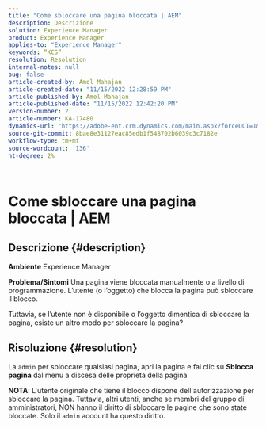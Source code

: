 ```yaml
---
title: "Come sbloccare una pagina bloccata | AEM"
description: Descrizione
solution: Experience Manager
product: Experience Manager
applies-to: "Experience Manager"
keywords: “KCS”
resolution: Resolution
internal-notes: null
bug: false
article-created-by: Amol Mahajan
article-created-date: "11/15/2022 12:28:59 PM"
article-published-by: Amol Mahajan
article-published-date: "11/15/2022 12:42:20 PM"
version-number: 2
article-number: KA-17480
dynamics-url: "https://adobe-ent.crm.dynamics.com/main.aspx?forceUCI=1&pagetype=entityrecord&etn=knowledgearticle&id=0b30dc0f-e164-ed11-9561-6045bd006a22"
source-git-commit: 8bae8e31127eac85edb1f548702b6039c3c7182e
workflow-type: tm+mt
source-wordcount: '136'
ht-degree: 2%

---
```


# Come sbloccare una pagina bloccata | AEM

## Descrizione {#description}

<b>Ambiente</b>
Experience Manager


<b>Problema/Sintomi</b>
Una pagina viene bloccata manualmente o a livello di programmazione. L’utente (o l’oggetto) che blocca la pagina può sbloccare il blocco.

Tuttavia, se l’utente non è disponibile o l’oggetto dimentica di sbloccare la pagina, esiste un altro modo per sbloccare la pagina?


## Risoluzione {#resolution}


La `admin` per sbloccare qualsiasi pagina, apri la pagina e fai clic su <b>Sblocca pagina</b> dal menu a discesa delle proprietà della pagina

<b>NOTA</b>: L&#39;utente originale che tiene il blocco dispone dell&#39;autorizzazione per sbloccare la pagina. Tuttavia, altri utenti, anche se membri del gruppo di amministratori, NON hanno il diritto di sbloccare le pagine che sono state bloccate. Solo il `admin` account ha questo diritto.
